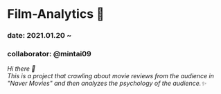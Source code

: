 # Film-Analytics 🧠

### date: 2021.01.20 ~ </br>
### collaborator: @mintai09 </br>

<p>
  <em>
    Hi there 👋</br>
    This is a project that crawling about movie reviews from the audience 
    in "Naver Movies" and then analyzes the psychology of the audience.✨
  </em>  
</p>

